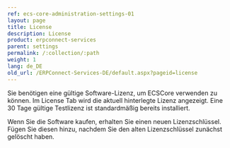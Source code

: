 ```yaml
---
ref: ecs-core-administration-settings-01
layout: page
title: License
description: License
product: erpconnect-services
parent: settings
permalink: /:collection/:path
weight: 1
lang: de_DE
old_url: /ERPConnect-Services-DE/default.aspx?pageid=license
---
```


Sie benötigen eine gültige Software-Lizenz, um ECSCore verwenden zu können. Im License Tab wird die aktuell hinterlegte Lizenz angezeigt. Eine 30 Tage gültige Testlizenz ist standardmäßig bereits installiert. 


Wenn Sie die Software kaufen, erhalten Sie einen neuen Lizenzschlüssel. Fügen Sie diesen hinzu, nachdem Sie den alten Lizenzschlüssel zunächst gelöscht haben.  

